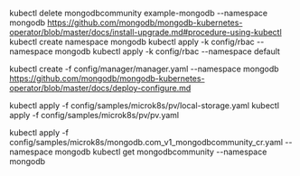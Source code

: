 kubectl delete mongodbcommunity example-mongodb --namespace mongodb
https://github.com/mongodb/mongodb-kubernetes-operator/blob/master/docs/install-upgrade.md#procedure-using-kubectl
kubectl create namespace mongodb
kubectl apply -k config/rbac --namespace mongodb
kubectl apply -k config/rbac --namespace default

kubectl create -f config/manager/manager.yaml --namespace mongodb
https://github.com/mongodb/mongodb-kubernetes-operator/blob/master/docs/deploy-configure.md

kubectl apply -f config/samples/microk8s/pv/local-storage.yaml
kubectl apply -f config/samples/microk8s/pv/pv.yaml

kubectl apply -f config/samples/microk8s/mongodb.com_v1_mongodbcommunity_cr.yaml --namespace mongodb
kubectl get mongodbcommunity --namespace mongodb